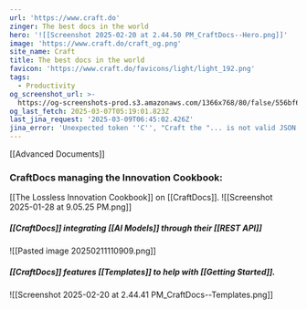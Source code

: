 ```yaml
---
url: 'https://www.craft.do'
zinger: The best docs in the world
hero: '![[Screenshot 2025-02-20 at 2.44.50 PM_CraftDocs--Hero.png]]'
image: 'https://www.craft.do/craft_og.png'
site_name: Craft
title: The best docs in the world
favicon: 'https://www.craft.do/favicons/light/light_192.png'
tags:
  - Productivity
og_screenshot_url: >-
  https://og-screenshots-prod.s3.amazonaws.com/1366x768/80/false/556bf6b3049fb4f3673395b171fb9224e36bc14e8491f17d4a9aac8ab7bc46c7.jpeg
og_last_fetch: 2025-03-07T05:19:01.823Z
last_jina_request: '2025-03-09T06:45:02.426Z'
jina_error: 'Unexpected token ''C'', "Craft the "... is not valid JSON'
---
```

[[Advanced Documents]]
### CraftDocs managing the Innovation Cookbook:
[[The Lossless Innovation Cookbook]] on [[CraftDocs]].
![[Screenshot 2025-01-28 at 9.05.25 PM.png]]
##### [[CraftDocs]] integrating [[AI Models]] through their [[REST API]]
![[Pasted image 20250211110909.png]]

##### [[CraftDocs]] features [[Templates]] to help with [[Getting Started]].
![[Screenshot 2025-02-20 at 2.44.41 PM_CraftDocs--Templates.png]]
